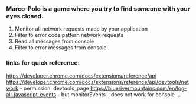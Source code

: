### Marco-Polo is a game where you try to find someone with your eyes closed.
1. Monitor all network requests made by your application
2. Filter to error code pattern network requests
3. Read all messages from console
4. Filter to error messages from console

### links for quick reference:  
https://developer.chrome.com/docs/extensions/reference/api  
https://developer.chrome.com/docs/extensions/reference/api/devtools/network - permission: devtools_page
https://bluerivermountains.com/en/log-all-javascript-events - but monitorEvents - does not work for console ...
